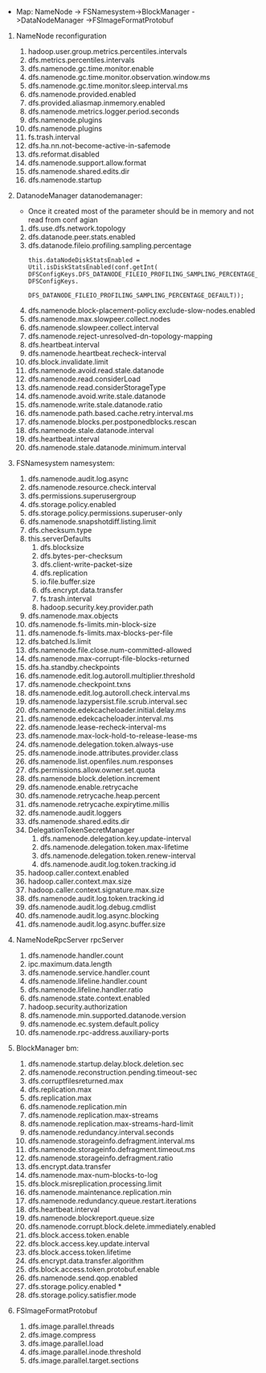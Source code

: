 * Map: NameNode -> FSNamesystem->BlockManager
				 ->DataNodeManager 
				 ->FSImageFormatProtobuf
1. NameNode reconfiguration
	1. hadoop.user.group.metrics.percentiles.intervals
	2. dfs.metrics.percentiles.intervals
	3. dfs.namenode.gc.time.monitor.enable
	4. dfs.namenode.gc.time.monitor.observation.window.ms
	5. dfs.namenode.gc.time.monitor.sleep.interval.ms
	6. dfs.namenode.provided.enabled
	7. dfs.provided.aliasmap.inmemory.enabled
	8. dfs.namenode.metrics.logger.period.seconds
	9. dfs.namenode.plugins
	10. dfs.namenode.plugins
	11. fs.trash.interval
	12. dfs.ha.nn.not-become-active-in-safemode
	13. dfs.reformat.disabled
	14. dfs.namenode.support.allow.format
	15. dfs.namenode.shared.edits.dir
	16. dfs.namenode.startup

3. DatanodeManager datanodemanager:
	* Once it created most of the parameter should be in memory and not read from conf agian
	1. dfs.use.dfs.network.topology
	2. dfs.datanode.peer.stats.enabled
	3. dfs.datanode.fileio.profiling.sampling.percentage 
		```
		this.dataNodeDiskStatsEnabled = Util.isDiskStatsEnabled(conf.getInt(
        DFSConfigKeys.DFS_DATANODE_FILEIO_PROFILING_SAMPLING_PERCENTAGE_KEY,
        DFSConfigKeys.
            DFS_DATANODE_FILEIO_PROFILING_SAMPLING_PERCENTAGE_DEFAULT));
		```
	4. dfs.namenode.block-placement-policy.exclude-slow-nodes.enabled
	5. dfs.namenode.max.slowpeer.collect.nodes
	6. dfs.namenode.slowpeer.collect.interval
	7. dfs.namenode.reject-unresolved-dn-topology-mapping
	8. dfs.heartbeat.interval
	9. dfs.namenode.heartbeat.recheck-interval
	10. dfs.block.invalidate.limit
	11. dfs.namenode.avoid.read.stale.datanode
	12. dfs.namenode.read.considerLoad
	13. dfs.namenode.read.considerStorageType
	14. dfs.namenode.avoid.write.stale.datanode
	15. dfs.namenode.write.stale.datanode.ratio
	16. dfs.namenode.path.based.cache.retry.interval.ms
	17. dfs.namenode.blocks.per.postponedblocks.rescan
	18. dfs.namenode.stale.datanode.interval
	19. dfs.heartbeat.interval
	20. dfs.namenode.stale.datanode.minimum.interval

4. FSNamesystem namesystem:
	1. dfs.namenode.audit.log.async
	2. dfs.namenode.resource.check.interval
	3. dfs.permissions.superusergroup
	4. dfs.storage.policy.enabled
	5. dfs.storage.policy.permissions.superuser-only
	6. dfs.namenode.snapshotdiff.listing.limit
	7. dfs.checksum.type
	8. this.serverDefaults 
		1. dfs.blocksize
		2. dfs.bytes-per-checksum
		3. dfs.client-write-packet-size
		4. dfs.replication
		5. io.file.buffer.size
		6. dfs.encrypt.data.transfer
		7. fs.trash.interval
		8. hadoop.security.key.provider.path
	9. dfs.namenode.max.objects
	10. dfs.namenode.fs-limits.min-block-size
	11. dfs.namenode.fs-limits.max-blocks-per-file
	12. dfs.batched.ls.limit
	13. dfs.namenode.file.close.num-committed-allowed
	14. dfs.namenode.max-corrupt-file-blocks-returned
	15. dfs.ha.standby.checkpoints
	16. dfs.namenode.edit.log.autoroll.multiplier.threshold
	17. dfs.namenode.checkpoint.txns
	18. dfs.namenode.edit.log.autoroll.check.interval.ms
	19. dfs.namenode.lazypersist.file.scrub.interval.sec
	20. dfs.namenode.edekcacheloader.initial.delay.ms
	21. dfs.namenode.edekcacheloader.interval.ms
	22. dfs.namenode.lease-recheck-interval-ms
	23. dfs.namenode.max-lock-hold-to-release-lease-ms
	24. dfs.namenode.delegation.token.always-use
	25. dfs.namenode.inode.attributes.provider.class
	26. dfs.namenode.list.openfiles.num.responses
	27. dfs.permissions.allow.owner.set.quota
	28. dfs.namenode.block.deletion.increment
	29. dfs.namenode.enable.retrycache
	30. dfs.namenode.retrycache.heap.percent
	31. dfs.namenode.retrycache.expirytime.millis
	32. dfs.namenode.audit.loggers
	33. dfs.namenode.shared.edits.dir
	34. DelegationTokenSecretManager
		1. dfs.namenode.delegation.key.update-interval
		2. dfs.namenode.delegation.token.max-lifetime
		3. dfs.namenode.delegation.token.renew-interval
		4. dfs.namenode.audit.log.token.tracking.id
	35. hadoop.caller.context.enabled
	36. hadoop.caller.context.max.size
	37. hadoop.caller.context.signature.max.size
	38. dfs.namenode.audit.log.token.tracking.id
	39. dfs.namenode.audit.log.debug.cmdlist
	40. dfs.namenode.audit.log.async.blocking
	41. dfs.namenode.audit.log.async.buffer.size
5. NameNodeRpcServer rpcServer
	1. dfs.namenode.handler.count
	2. ipc.maximum.data.length
	3. dfs.namenode.service.handler.count
	4. dfs.namenode.lifeline.handler.count
	5. dfs.namenode.lifeline.handler.ratio
	6. dfs.namenode.state.context.enabled
	7. hadoop.security.authorization
	8. dfs.namenode.min.supported.datanode.version
	9. dfs.namenode.ec.system.default.policy
	10. dfs.namenode.rpc-address.auxiliary-ports
6. BlockManager bm:
	1. dfs.namenode.startup.delay.block.deletion.sec
	2. dfs.namenode.reconstruction.pending.timeout-sec
	3. dfs.corruptfilesreturned.max
	4. dfs.replication.max
	5. dfs.replication.max
	6. dfs.namenode.replication.min
	7. dfs.namenode.replication.max-streams
	8. dfs.namenode.replication.max-streams-hard-limit
	9. dfs.namenode.redundancy.interval.seconds
	10. dfs.namenode.storageinfo.defragment.interval.ms
	11. dfs.namenode.storageinfo.defragment.timeout.ms
	12. dfs.namenode.storageinfo.defragment.ratio
	13. dfs.encrypt.data.transfer
	14. dfs.namenode.max-num-blocks-to-log
	15. dfs.block.misreplication.processing.limit
	16. dfs.namenode.maintenance.replication.min
	17. dfs.namenode.redundancy.queue.restart.iterations
	18. dfs.heartbeat.interval
	19. dfs.namenode.blockreport.queue.size
	20. dfs.namenode.corrupt.block.delete.immediately.enabled
	21. dfs.block.access.token.enable
	22. dfs.block.access.key.update.interval
	23. dfs.block.access.token.lifetime
	24. dfs.encrypt.data.transfer.algorithm
	25. dfs.block.access.token.protobuf.enable
	26. dfs.namenode.send.qop.enabled
	27. dfs.storage.policy.enabled  * 
	28. dfs.storage.policy.satisfier.mode
7. FSImageFormatProtobuf
	1. dfs.image.parallel.threads
	2. dfs.image.compress
	3. dfs.image.parallel.load
	4. dfs.image.parallel.inode.threshold
	5. dfs.image.parallel.target.sections
	